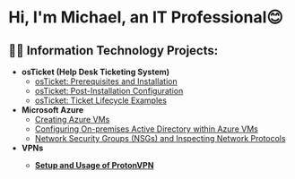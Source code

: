<h1>Hi, I'm Michael, an IT Professional</a>😊</h1>

<h2>👨‍💻 Information Technology Projects:</h2>

- <b>osTicket (Help Desk Ticketing System)</b>
  - [osTicket: Prerequisites and Installation](https://github.com/Michael-Penner/osTicket-Setup)
  - [osTicket: Post-Installation Configuration](https://github.com/Michael-Penner/osTicket-Post-Install)
  - [osTicket: Ticket Lifecycle Examples](https://github.com/Michael-Penner/osTicket-Ticket-Life-Cycle)
- <b>Microsoft Azure</b>
  - [Creating Azure VMs](https://github.com/Mamutt7/Lab-1-Creating-VMs-in-Azure)
  - [Configuring On-premises Active Directory within Azure VMs](https://github.com/Michael-Penner/AD-Azure)
  - [Network Security Groups (NSGs) and Inspecting Network Protocols](https://github.com/Michael-Penner/Azure-NSG)
- <b>VPNs<b>
   - [Setup and Usage of ProtonVPN](https://github.com/Michael-Penner/VPN)
